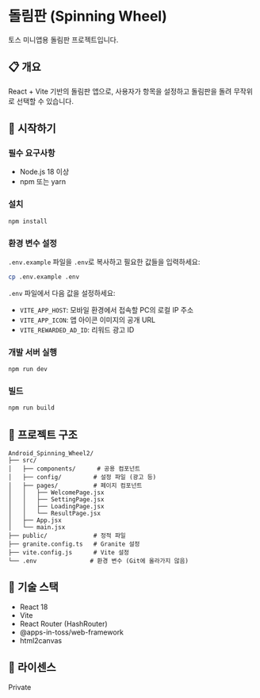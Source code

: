# 돌림판 (Spinning Wheel)

토스 미니앱용 돌림판 프로젝트입니다.

## 📋 개요

React + Vite 기반의 돌림판 앱으로, 사용자가 항목을 설정하고 돌림판을 돌려 무작위로 선택할 수 있습니다.

## 🚀 시작하기

### 필수 요구사항

- Node.js 18 이상
- npm 또는 yarn

### 설치

```bash
npm install
```

### 환경 변수 설정

`.env.example` 파일을 `.env`로 복사하고 필요한 값들을 입력하세요:

```bash
cp .env.example .env
```

`.env` 파일에서 다음 값을 설정하세요:

- `VITE_APP_HOST`: 모바일 환경에서 접속할 PC의 로컬 IP 주소
- `VITE_APP_ICON`: 앱 아이콘 이미지의 공개 URL
- `VITE_REWARDED_AD_ID`: 리워드 광고 ID

### 개발 서버 실행

```bash
npm run dev
```

### 빌드

```bash
npm run build
```

## 📁 프로젝트 구조

```
Android_Spinning_Wheel2/
├── src/
│   ├── components/      # 공용 컴포넌트
│   ├── config/         # 설정 파일 (광고 등)
│   ├── pages/          # 페이지 컴포넌트
│   │   ├── WelcomePage.jsx
│   │   ├── SettingPage.jsx
│   │   ├── LoadingPage.jsx
│   │   └── ResultPage.jsx
│   ├── App.jsx
│   └── main.jsx
├── public/             # 정적 파일
├── granite.config.ts   # Granite 설정
├── vite.config.js      # Vite 설정
└── .env               # 환경 변수 (Git에 올라가지 않음)
```

## 🔧 기술 스택

- React 18
- Vite
- React Router (HashRouter)
- @apps-in-toss/web-framework
- html2canvas

## 📝 라이센스

Private

